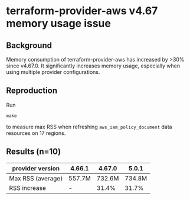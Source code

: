 # terraform-provider-aws v4.67 memory usage issue

## Background

Memory consumption of terraform-provider-aws has increased by >30% since v4.67.0.
It significantly increases memory usage, especially when using multiple provider configurations.

## Reproduction

Run
```shell
make
```
to measure max RSS when refreshing `aws_iam_policy_document` data resources on 17 regions.

## Results (n=10)

provider version    | 4.66.1 | 4.67.0 | 5.0.1
------------------- | ------ | ------ | ------
Max RSS (average)   | 557.7M | 732.6M | 734.8M
RSS increase        | -      | 31.4%  | 31.7%
